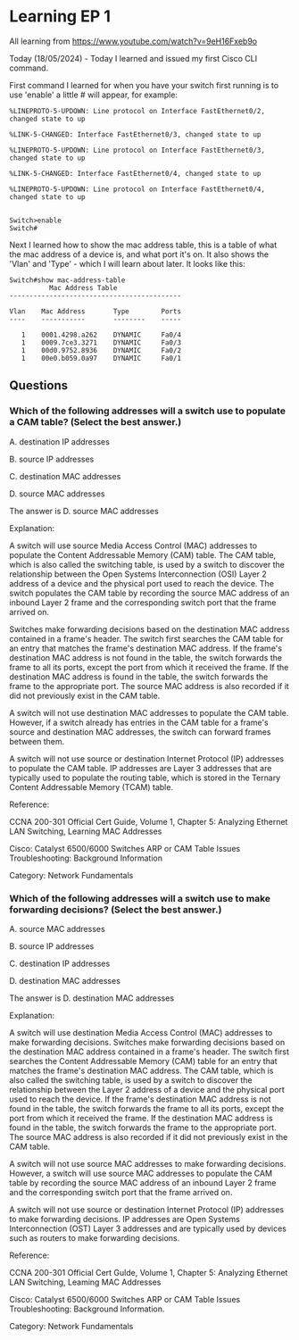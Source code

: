 # Learning EP 1

All learning from https://www.youtube.com/watch?v=9eH16Fxeb9o

Today (18/05/2024) - Today I learned and issued my first Cisco CLI command.

First command I learned for when you have your switch first running is to use 'enable' a little # will appear, for example:

```
%LINEPROTO-5-UPDOWN: Line protocol on Interface FastEthernet0/2, changed state to up

%LINK-5-CHANGED: Interface FastEthernet0/3, changed state to up

%LINEPROTO-5-UPDOWN: Line protocol on Interface FastEthernet0/3, changed state to up

%LINK-5-CHANGED: Interface FastEthernet0/4, changed state to up

%LINEPROTO-5-UPDOWN: Line protocol on Interface FastEthernet0/4, changed state to up


Switch>enable
Switch#
```

Next I learned how to show the mac address table, this is a table of what the mac address of a device is, and what port it's on. It also shows the 'Vlan' and 'Type' - which I will learn about later.
It looks like this:

```
Switch#show mac-address-table
          Mac Address Table
-------------------------------------------

Vlan    Mac Address       Type        Ports
----    -----------       --------    -----

   1    0001.4298.a262    DYNAMIC     Fa0/4
   1    0009.7ce3.3271    DYNAMIC     Fa0/3
   1    00d0.9752.8936    DYNAMIC     Fa0/2
   1    00e0.b059.0a97    DYNAMIC     Fa0/1
```

## Questions
### Which of the following addresses will a switch use to populate a CAM table? (Select the best answer.)

A. destination IP addresses

B. source IP addresses

C. destination MAC addresses

D. source MAC addresses

The answer is D. source MAC addresses

Explanation:

A switch will use source Media Access Control (MAC) addresses to populate the Content Addressable Memory (CAM) table. The CAM table, which is also called the switching table, is used by a switch to discover the relationship between the Open Systems Interconnection (OSI) Layer 2 address of a device and the physical port used to reach the device. The switch populates the CAM table by recording the source MAC address of an inbound Layer 2 frame and the corresponding switch port that the frame arrived on.

Switches make forwarding decisions based on the destination MAC address contained in a frame's header. The switch first searches the CAM table for an entry that matches the frame's destination MAC address. If the frame's destination MAC address is not found in the table, the switch forwards the frame to all its ports, except the port from which it received the frame. If the destination MAC address is found in the table, the switch forwards the frame to the appropriate port. The source MAC address is also recorded if it did not previously exist in the CAM table.

A switch will not use destination MAC addresses to populate the CAM table. However, if a switch already has entries in the CAM table for a frame's source and destination MAC addresses, the switch can forward frames between them.

A switch will not use source or destination Internet Protocol (IP) addresses to populate the CAM table. IP addresses are Layer 3 addresses that are typically used to populate the routing table, which is stored in the Ternary Content Addressable Memory (TCAM) table.

Reference:

CCNA 200-301 Official Cert Guide, Volume 1, Chapter 5: Analyzing Ethernet LAN Switching, Learning MAC Addresses

Cisco: Catalyst 6500/6000 Switches ARP or CAM Table Issues Troubleshooting: Background Information

Category: Network Fundamentals


### Which of the following addresses will a switch use to make forwarding decisions? (Select the best answer.)
A. source MAC addresses

B. source IP addresses

C. destination IP addresses

D. destination MAC addresses

The answer is D. destination MAC addresses

Explanation:

A switch will use destination Media Access Control (MAC) addresses to make forwarding decisions. Switches make forwarding decisions based on the destination MAC address contained in a frame's header. The switch first searches the Content Addressable Memory (CAM) table for an entry that matches the frame's destination MAC address. The CAM table, which is also called the switching table, is used by a switch to discover the relationship between the Layer 2 address of a device and the physical port used to reach the device. If the frame's destination MAC address is not found in the table, the switch forwards the frame to all its ports, except the port from which it received the frame. If the destination MAC address is found in the table, the switch forwards the frame to the appropriate port. The source MAC address is also recorded if it did not previously exist in the CAM table.

A switch will not use source MAC addresses to make forwarding decisions. However, a switch will use source MAC addresses to populate the CAM table by recording the source MAC address of an inbound Layer 2 frame and the corresponding switch port that the frame arrived on.

A switch will not use source or destination Internet Protocol (IP) addresses to make forwarding decisions. IP addresses are Open Systems Interconnection (OST) Layer 3 addresses and are typically used by devices such as routers to make forwarding decisions.

Reference:

CCNA 200-301 Official Cert Gulde, Volume 1, Chapter 5: Analyzing Ethernet LAN Switching, Leaming MAC Addresses

Cisco: Catalyst 6500/6000 Switches ARP or CAM Table Issues Troubleshooting: Background Information.

Category: Network Fundamentals

